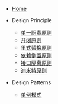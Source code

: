 - [Home](/)

- Design Principle

  - [单一职责原则](/designprinciple/单一职责原则.md)
  - [开闭原则](/designprinciple/开闭原则.md)
  - [里式替换原则](/designprinciple/里式替换原则.md)
  - [依赖倒置原则](/designprinciple/依赖倒置原则.md)
  - [接口隔离原则](/designprinciple/接口隔离原则.md)
  - [迪米特原则](/designprinciple/迪米特原则.md)

- Design Patterns

  - [单例模式](/designpatterns/单例模式.md)
